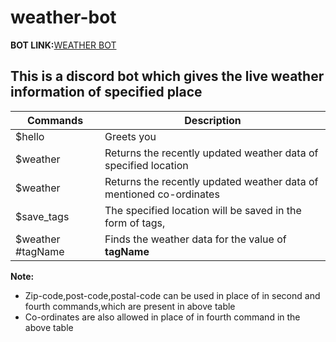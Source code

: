 # weather-bot
<strong>BOT LINK:</strong><a href="https://discord.com/api/oauth2/authorize?client_id=893536524682035200&permissions=534723947584&scope=bot">WEATHER BOT</a>
## This is a discord bot which gives the live weather information of specified place

<table>
<thead>
<th>Commands</th>
<th>Description</th>
</thead>
<tr>
<tr>
<td>$hello</td>
<td>Greets you</td>
</tr>
<td>$weather <place-name></td>
<td>Returns the recently updated weather data of specified location</td>
</tr>

<tr>
<td>$weather <latitude,longitude></td>
<td>Returns the recently updated weather data of mentioned co-ordinates</td>
</tr>
<tr>
<td>$save_tags<tagName><place-name></td>
<td>The specified location will be saved in the form of tags,</td>
</tr>
<tr>
<td>$weather #tagName</td>
<td>Finds the weather data for the value of <b>tagName<b></td>
</tr>
</table>

<strong >Note:</strong>

* Zip-code,post-code,postal-code can be used in place of <place-name> in second and fourth commands,which are present in above table
* Co-ordinates are also allowed in place of <place-name> in fourth command in the above table  
